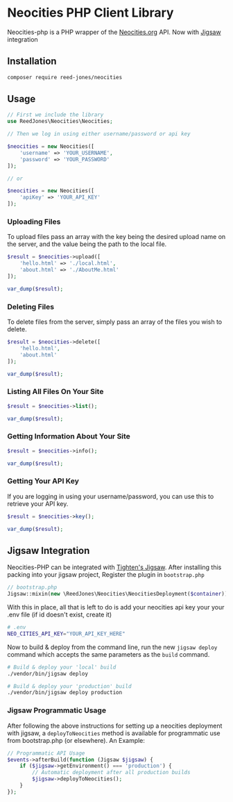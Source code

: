 # Neocities PHP Client Library
Neocities-php is a PHP wrapper of the [Neocities.org](https://neocities.org/) API. Now with [Jigsaw](https://jigsaw.tighten.co/) integration

## Installation
```sh
composer require reed-jones/neocities
```

## Usage
```php
// First we include the library
use ReedJones\Neocities\Neocities;

// Then we log in using either username/password or api key

$neocities = new Neocities([
    'username' => 'YOUR_USERNAME',
    'password' => 'YOUR_PASSWORD'
]);

// or

$neocities = new Neocities([
    'apiKey' => 'YOUR_API_KEY'
]);
```

### Uploading Files

To upload files pass an array with the key being the desired upload name on the server, and the value being the path to the local file.

```php
$result = $neocities->upload([
    'hello.html' => './local.html',
    'about.html' => './AboutMe.html'
]);

var_dump($result);
```

### Deleting Files

To delete files from the server, simply pass an array of the files you wish to delete.

```php
$result = $neocities->delete([
    'hello.html',
    'about.html'
]);

var_dump($result);
```


### Listing All Files On Your Site

```php
$result = $neocities->list();

var_dump($result);
```

### Getting Information About Your Site

```php
$result = $neocities->info();

var_dump($result);
```

### Getting Your API Key

If you are logging in using your username/password, you can use this to retrieve your API key.

```php
$result = $neocities->key();

var_dump($result);
```

## Jigsaw Integration

Neocities-PHP can be integrated with [Tighten's Jigsaw](https://jigsaw.tighten.co/). After installing this packing into your jigsaw project, Register the plugin in `bootstrap.php`
```php
// bootstrap.php
Jigsaw::mixin(new \ReedJones\Neocities\NeocitiesDeployment($container));
```

With this in place, all that is left to do is add your neocities api key your your .env file (if id doesn't exist, create it)
```sh
# .env
NEO_CITIES_API_KEY="YOUR_API_KEY_HERE"
```

Now to build & deploy from the command line, run the new `jigsaw deploy` command which accepts the same parameters as the `build` command.
```sh
# Build & deploy your 'local' build
./vendor/bin/jigsaw deploy
```
```sh
# Build & deploy your 'production' build
./vendor/bin/jigsaw deploy production
```

### Jigsaw Programmatic Usage

After following the above instructions for setting up a neocities deployment with jigsaw, a `deployToNeocities` method is available for programmatic use from bootstrap.php (or elsewhere). An Example:
```php
// Programmatic API Usage
$events->afterBuild(function (Jigsaw $jigsaw) {
    if ($jigsaw->getEnvironment() === 'production') {
        // Automatic deployment after all production builds
        $jigsaw->deployToNeocities();
    }
});
```
